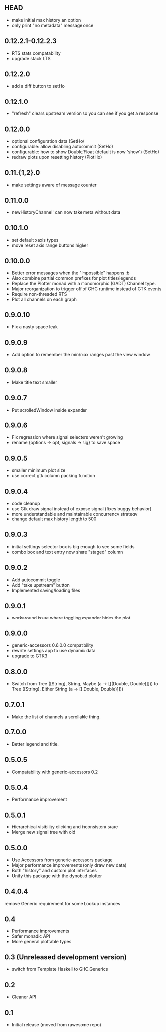 HEAD
---
* make initial max history an option
* only print "no metadata" message once

0.12.2.1-0.12.2.3
---
* RTS stats compatability
* upgrade stack LTS

0.12.2.0
---
* add a diff button to setHo

0.12.1.0
---
* "refresh" clears upstream version so you can see if you get a response

0.12.0.0
---
* optional configuration data (SetHo)
* configurable: allow disabling autocommit (SetHo)
* configurable: how to show Double/Float (default is now 'show') (SetHo)
* redraw plots upon resetting history (PlotHo)

0.11.{1,2}.0
---
* make settings aware of message counter

0.11.0.0
---
* newHistoryChannel' can now take meta without data

0.10.1.0
---
* set default xaxis types
* move reset axis range buttons higher

0.10.0.0
---
* Better error messages when the "impossible" happens :b
* Also combine partial common prefixes for plot titles/legends
* Replace the Plotter monad with a monomorphic (GADT) Channel type.
* Major reorganization to trigger off of GHC runtime instead of GTK events
* Require non-threaded RTS
* Plot all channels on each graph

0.9.0.10
---
* Fix a nasty space leak

0.9.0.9
---
* Add option to remember the min/max ranges past the view window

0.9.0.8
---
* Make title text smaller

0.9.0.7
---
* Put scrolledWindow inside expander

0.9.0.6
---
* Fix regression where signal selectors weren't growing
* rename {options -> opt, signals -> sig} to save space

0.9.0.5
---
* smaller minimum plot size
* use correct gtk column packing function

0.9.0.4
---
* code cleanup
* use Gtk draw signal instead of expose signal (fixes buggy behavior)
* more understandable and maintainable concurrency strategy
* change default max history length to 500

0.9.0.3
---
* initial settings selector box is big enough to see some fields
* combo box and text entry now share "staged" column

0.9.0.2
---
* Add autocommit toggle
* Add "take upstream" button
* Implemented saving/loading files

0.9.0.1
---
* workaround issue where toggling expander hides the plot

0.9.0.0
---
* generic-accessors 0.6.0.0 compatibility
* rewrite settings app to use dynamic data
* upgrade to GTK3

0.8.0.0
---
* Switch from Tree ([String], String, Maybe (a -> [[(Double, Double)]]))
         to   Tree ([String], Either String (a -> [[(Double, Double)]]))

0.7.0.1
---
* Make the list of channels a scrollable thing.

0.7.0.0
---
* Better legend and title.

0.5.0.5
---
* Compatability with generic-accessors 0.2

0.5.0.4
---
* Performance improvement

0.5.0.1
---
* Hierarchical visibility clicking and inconsistent state
* Merge new signal tree with old

0.5.0.0
---
* Use Accessors from generic-accessors package
* Major performance improvements (only draw new data)
* Both "history" and custom plot interfaces
* Unify this package with the dynobud plotter

0.4.0.4
---
remove Generic requirement for some Lookup instances

0.4
---
* Performance improvements
* Safer monadic API
* More general plottable types

0.3 (Unreleased development version)
---
* switch from Template Haskell to GHC.Generics

0.2
---
* Cleaner API

0.1
---
* Initial release (moved from rawesome repo)
